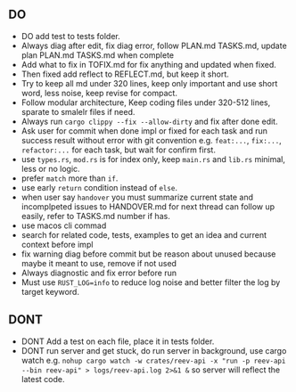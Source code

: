 ## DO
- DO add test to tests folder.
- Always diag after edit, fix diag error, follow PLAN.md TASKS.md, update plan PLAN.md TASKS.md when complete
- Add what to fix in TOFIX.md for fix anything and updated when fixed.
- Then fixed add reflect to REFLECT.md, but keep it short.
- Try to keep all md under 320 lines, keep only important and use short word, less noise, keep revise for compact.
- Follow modular architecture, Keep coding files under 320-512 lines, sparate to smalelr files if need.
- Always run `cargo clippy --fix --allow-dirty` and fix after done edit.
- Ask user for commit when done impl or fixed for each task and run success result without error with git convention e.g. `feat:...`, `fix:...`, `refactor:...` for each task, but wait for confirm first.
- use `types.rs`, `mod.rs` is for index only, keep `main.rs` and `lib.rs` minimal, less or no logic.
- prefer `match` more than `if`.
- use early `return` condition instead of `else`.
- when user say `handover` you must summarize current state and incomplpeted issues to HANDOVER.md for next thread can follow up easily, refer to TASKS.md number if has.
- use macos cli commad
- search for related code, tests, examples to get an idea and current context before impl
- fix warning diag before commit but be reason about unused because maybe it meant to use, remove if not used
- Always diagnostic and fix error before run
- Must use `RUST_LOG=info` to reduce log noise and better filter the log by target keyword.

## DONT
- DONT Add a test on each file, place it in tests folder.
- DONT run server and get stuck, do run server in background, use cargo watch e.g. `nohup cargo watch -w crates/reev-api -x "run -p reev-api --bin reev-api" > logs/reev-api.log 2>&1 &` so server will reflect the latest code.
